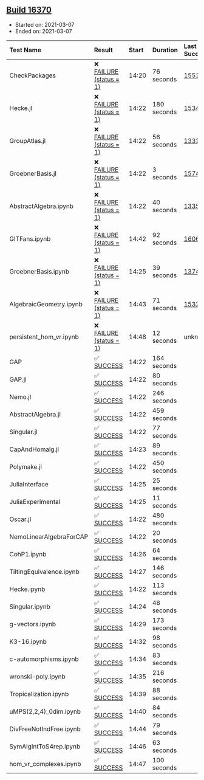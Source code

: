 ## [Build 16370](https://oscarci.mathematik.uni-kl.de/job/oscar/16370/)

* Started on: 2021-03-07
* Ended on: 2021-03-07

| Test Name    | Result | Start | Duration | Last Success | First Failure |
|:-------------|:-------|:------|:---------|:-------------|:--------------|
| CheckPackages | ❌ [FAILURE (status = 1)](https://oscarci.mathematik.uni-kl.de/job/oscar/16370/artifact/logs/build-16370/CheckPackages.log) | 14:20 | 76 seconds | [15514](https://oscarci.mathematik.uni-kl.de/job/oscar/15514/) | [15515](https://oscarci.mathematik.uni-kl.de/job/oscar/15515/) |
| Hecke.jl | ❌ [FAILURE (status = 1)](https://oscarci.mathematik.uni-kl.de/job/oscar/16370/artifact/logs/build-16370/Hecke.jl.log) | 14:22 | 180 seconds | [15344](https://oscarci.mathematik.uni-kl.de/job/oscar/15344/) | [15348](https://oscarci.mathematik.uni-kl.de/job/oscar/15348/) |
| GroupAtlas.jl | ❌ [FAILURE (status = 1)](https://oscarci.mathematik.uni-kl.de/job/oscar/16370/artifact/logs/build-16370/GroupAtlas.jl.log) | 14:22 | 56 seconds | [13311](https://oscarci.mathematik.uni-kl.de/job/oscar/13311/) | [13312](https://oscarci.mathematik.uni-kl.de/job/oscar/13312/) |
| GroebnerBasis.jl | ❌ [FAILURE (status = 1)](https://oscarci.mathematik.uni-kl.de/job/oscar/16370/artifact/logs/build-16370/GroebnerBasis.jl.log) | 14:22 | 3 seconds | [15745](https://oscarci.mathematik.uni-kl.de/job/oscar/15745/) | [15746](https://oscarci.mathematik.uni-kl.de/job/oscar/15746/) |
| AbstractAlgebra.ipynb | ❌ [FAILURE (status = 1)](https://oscarci.mathematik.uni-kl.de/job/oscar/16370/artifact/logs/build-16370/AbstractAlgebra.ipynb.log) | 14:22 | 40 seconds | [13355](https://oscarci.mathematik.uni-kl.de/job/oscar/13355/) | [13356](https://oscarci.mathematik.uni-kl.de/job/oscar/13356/) |
| GITFans.ipynb | ❌ [FAILURE (status = 1)](https://oscarci.mathematik.uni-kl.de/job/oscar/16370/artifact/logs/build-16370/GITFans.ipynb.log) | 14:42 | 92 seconds | [16068](https://oscarci.mathematik.uni-kl.de/job/oscar/16068/) | [16069](https://oscarci.mathematik.uni-kl.de/job/oscar/16069/) |
| GroebnerBasis.ipynb | ❌ [FAILURE (status = 1)](https://oscarci.mathematik.uni-kl.de/job/oscar/16370/artifact/logs/build-16370/GroebnerBasis.ipynb.log) | 14:25 | 39 seconds | [13748](https://oscarci.mathematik.uni-kl.de/job/oscar/13748/) | [13749](https://oscarci.mathematik.uni-kl.de/job/oscar/13749/) |
| AlgebraicGeometry.ipynb | ❌ [FAILURE (status = 1)](https://oscarci.mathematik.uni-kl.de/job/oscar/16370/artifact/logs/build-16370/AlgebraicGeometry.ipynb.log) | 14:43 | 71 seconds | [15322](https://oscarci.mathematik.uni-kl.de/job/oscar/15322/) | [15323](https://oscarci.mathematik.uni-kl.de/job/oscar/15323/) |
| persistent_hom_vr.ipynb | ❌ [FAILURE (status = 1)](https://oscarci.mathematik.uni-kl.de/job/oscar/16370/artifact/logs/build-16370/persistent_hom_vr.ipynb.log) | 14:48 | 12 seconds | unknown | unknown |
| GAP | ✅ [SUCCESS](https://oscarci.mathematik.uni-kl.de/job/oscar/16370/artifact/logs/build-16370/GAP.log) | 14:22 | 164 seconds |  |  |
| GAP.jl | ✅ [SUCCESS](https://oscarci.mathematik.uni-kl.de/job/oscar/16370/artifact/logs/build-16370/GAP.jl.log) | 14:22 | 80 seconds |  |  |
| Nemo.jl | ✅ [SUCCESS](https://oscarci.mathematik.uni-kl.de/job/oscar/16370/artifact/logs/build-16370/Nemo.jl.log) | 14:22 | 246 seconds |  |  |
| AbstractAlgebra.jl | ✅ [SUCCESS](https://oscarci.mathematik.uni-kl.de/job/oscar/16370/artifact/logs/build-16370/AbstractAlgebra.jl.log) | 14:22 | 459 seconds |  |  |
| Singular.jl | ✅ [SUCCESS](https://oscarci.mathematik.uni-kl.de/job/oscar/16370/artifact/logs/build-16370/Singular.jl.log) | 14:22 | 77 seconds |  |  |
| CapAndHomalg.jl | ✅ [SUCCESS](https://oscarci.mathematik.uni-kl.de/job/oscar/16370/artifact/logs/build-16370/CapAndHomalg.jl.log) | 14:23 | 89 seconds |  |  |
| Polymake.jl | ✅ [SUCCESS](https://oscarci.mathematik.uni-kl.de/job/oscar/16370/artifact/logs/build-16370/Polymake.jl.log) | 14:22 | 450 seconds |  |  |
| JuliaInterface | ✅ [SUCCESS](https://oscarci.mathematik.uni-kl.de/job/oscar/16370/artifact/logs/build-16370/JuliaInterface.log) | 14:25 | 25 seconds |  |  |
| JuliaExperimental | ✅ [SUCCESS](https://oscarci.mathematik.uni-kl.de/job/oscar/16370/artifact/logs/build-16370/JuliaExperimental.log) | 14:25 | 11 seconds |  |  |
| Oscar.jl | ✅ [SUCCESS](https://oscarci.mathematik.uni-kl.de/job/oscar/16370/artifact/logs/build-16370/Oscar.jl.log) | 14:22 | 480 seconds |  |  |
| NemoLinearAlgebraForCAP | ✅ [SUCCESS](https://oscarci.mathematik.uni-kl.de/job/oscar/16370/artifact/logs/build-16370/NemoLinearAlgebraForCAP.log) | 14:22 | 20 seconds |  |  |
| CohP1.ipynb | ✅ [SUCCESS](https://oscarci.mathematik.uni-kl.de/job/oscar/16370/artifact/logs/build-16370/CohP1.ipynb.log) | 14:26 | 64 seconds |  |  |
| TiltingEquivalence.ipynb | ✅ [SUCCESS](https://oscarci.mathematik.uni-kl.de/job/oscar/16370/artifact/logs/build-16370/TiltingEquivalence.ipynb.log) | 14:27 | 146 seconds |  |  |
| Hecke.ipynb | ✅ [SUCCESS](https://oscarci.mathematik.uni-kl.de/job/oscar/16370/artifact/logs/build-16370/Hecke.ipynb.log) | 14:22 | 113 seconds |  |  |
| Singular.ipynb | ✅ [SUCCESS](https://oscarci.mathematik.uni-kl.de/job/oscar/16370/artifact/logs/build-16370/Singular.ipynb.log) | 14:24 | 48 seconds |  |  |
| g-vectors.ipynb | ✅ [SUCCESS](https://oscarci.mathematik.uni-kl.de/job/oscar/16370/artifact/logs/build-16370/g-vectors.ipynb.log) | 14:29 | 173 seconds |  |  |
| K3-16.ipynb | ✅ [SUCCESS](https://oscarci.mathematik.uni-kl.de/job/oscar/16370/artifact/logs/build-16370/K3-16.ipynb.log) | 14:32 | 98 seconds |  |  |
| c-automorphisms.ipynb | ✅ [SUCCESS](https://oscarci.mathematik.uni-kl.de/job/oscar/16370/artifact/logs/build-16370/c-automorphisms.ipynb.log) | 14:34 | 83 seconds |  |  |
| wronski-poly.ipynb | ✅ [SUCCESS](https://oscarci.mathematik.uni-kl.de/job/oscar/16370/artifact/logs/build-16370/wronski-poly.ipynb.log) | 14:35 | 216 seconds |  |  |
| Tropicalization.ipynb | ✅ [SUCCESS](https://oscarci.mathematik.uni-kl.de/job/oscar/16370/artifact/logs/build-16370/Tropicalization.ipynb.log) | 14:39 | 88 seconds |  |  |
| uMPS(2,2,4)_0dim.ipynb | ✅ [SUCCESS](https://oscarci.mathematik.uni-kl.de/job/oscar/16370/artifact/logs/build-16370/uMPS-2-2-4-_0dim.ipynb.log) | 14:40 | 84 seconds |  |  |
| DivFreeNotIndFree.ipynb | ✅ [SUCCESS](https://oscarci.mathematik.uni-kl.de/job/oscar/16370/artifact/logs/build-16370/DivFreeNotIndFree.ipynb.log) | 14:44 | 79 seconds |  |  |
| SymAlgIntToS4rep.ipynb | ✅ [SUCCESS](https://oscarci.mathematik.uni-kl.de/job/oscar/16370/artifact/logs/build-16370/SymAlgIntToS4rep.ipynb.log) | 14:46 | 63 seconds |  |  |
| hom_vr_complexes.ipynb | ✅ [SUCCESS](https://oscarci.mathematik.uni-kl.de/job/oscar/16370/artifact/logs/build-16370/hom_vr_complexes.ipynb.log) | 14:47 | 100 seconds |  |  |

